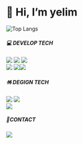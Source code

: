 <div align="left">
  
<h1>👋 Hi, I’m yelim</h1>

![Top Langs](https://github-readme-stats.vercel.app/api/top-langs/?username=yelim03&layout=compact)

<h5>💻 DEVELOP TECH</h5>
<p style=><img src="https://img.shields.io/badge/-HTML-E34F26?style=flat-square&logo=html5&logoColor=white"> <img src="https://img.shields.io/badge/-CSS-1572B6?style=flat-square&logo=css3&logoColor=white"> <img src="https://img.shields.io/badge/-SCSS-CC6699?style=flat-square&logo=sass&logoColor=white"><br><img src="https://img.shields.io/badge/-jQuery-0769AD?style=flat-square&logo=jquery&logoColor=white"> <img src="https://img.shields.io/badge/-JavaScript-F7DF1E?style=flat-square&logo=javascript&logoColor=white"><img src="https://img.shields.io/badge/-React-0769AD?style=flat-square&logo=react&logoColor=white"></p>


<h5>🪅 DEGIGN TECH</h5>
<p><img src="https://img.shields.io/badge/-PhotoShop-31A8FF?style=flat-square&logo=adobephotoshop&logoColor=white"> <img src="https://img.shields.io/badge/-Illustrator-FF9A00?style=flat-square&logo=adobeillustrator&logoColor=white"> <br><img src="https://img.shields.io/badge/-Figma-F24E1E?style=flat-square&logo=figma&logoColor=white"></p>


<h5>🤝CONTACT</h5>
<a href="mailto:kym5570@naver.com"><img src="https://img.shields.io/badge/-Mail-d14836?style=flat-square&logo=Gmail&logoColor=white&link=kym5570@naver.com"/></a>

</div>
